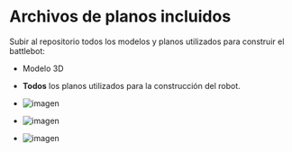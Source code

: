 # Archivos de planos incluidos

Subir al repositorio todos los modelos y planos utilizados para construir el battlebot:

- Modelo 3D
- **Todos** los planos utilizados para la construcción del robot.

- ![imagen](https://github.com/CamilaRojass/Hedgebot/assets/137975797/be50cd38-5c6b-4375-9db1-b285a7f57646)

- ![imagen](https://github.com/CamilaRojass/Hedgebot/assets/137975797/375fea2d-c222-499a-8209-14a9db6a4ad0)

- ![imagen](https://github.com/CamilaRojass/Hedgebot/assets/137975797/698e23a4-be89-4634-98cd-22b297985809)



